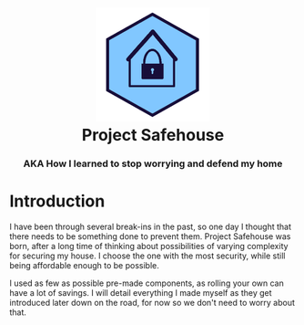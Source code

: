 <h1 align="center">
  <br>
  <a href="https://github.com/xMate420x/project-safehouse"><img src="https://raw.githubusercontent.com/xMate420x/project-safehouse/update-1/resources/logo.png" alt="Project Safehouse Logo" width="200"></a>
  <br>Project Safehouse
</h1>
<h3 align="center">
  AKA How I learned to stop worrying and defend my home
</h3>

# Introduction

I have been through several break-ins in the past, so one day I thought that there needs to be something done to prevent them. Project Safehouse was born, after a long time of thinking about possibilities of varying complexity for securing my house. I choose the one with the most security, while still being affordable enough to be possible.

I used as few as possible pre-made components, as rolling your own can have a lot of savings. I will detail everything I made myself as they get introduced later down on the road, for now so we don't need to worry about that.
